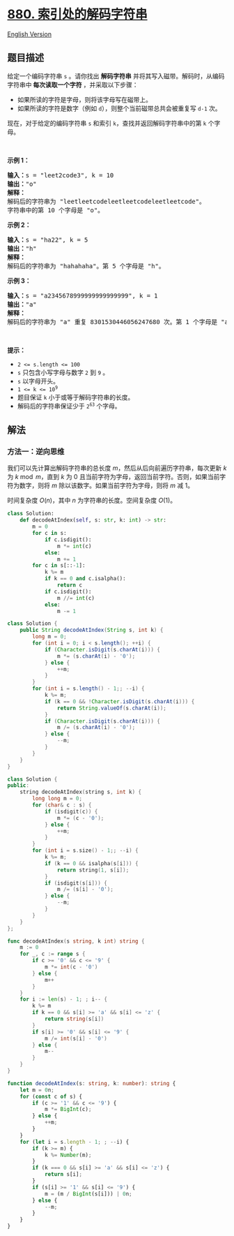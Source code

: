 # [880. 索引处的解码字符串](https://leetcode.cn/problems/decoded-string-at-index)

[English Version](/solution/0800-0899/0880.Decoded%20String%20at%20Index/README_EN.md)

<!-- tags:栈,字符串 -->

<!-- difficulty:中等 -->

## 题目描述

<!-- 这里写题目描述 -->

<p>给定一个编码字符串 <code>s</code> 。请你找出<em> </em><strong>解码字符串</strong> 并将其写入磁带。解码时，从编码字符串中<strong> 每次读取一个字符 </strong>，并采取以下步骤：</p>

<ul>
	<li>如果所读的字符是字母，则将该字母写在磁带上。</li>
	<li>如果所读的字符是数字（例如 <code>d</code>），则整个当前磁带总共会被重复写&nbsp;<code>d-1</code> 次。</li>
</ul>

<p>现在，对于给定的编码字符串 <code>s</code> 和索引 <code>k</code>，查找并返回解码字符串中的第 <code>k</code> 个字母。</p>

<p>&nbsp;</p>

<p><strong>示例 1：</strong></p>

<pre>
<strong>输入：</strong>s = "leet2code3", k = 10
<strong>输出：</strong>"o"
<strong>解释：</strong>
解码后的字符串为 "leetleetcodeleetleetcodeleetleetcode"。
字符串中的第 10 个字母是 "o"。
</pre>

<p><strong>示例 2：</strong></p>

<pre>
<strong>输入：</strong>s = "ha22", k = 5
<strong>输出：</strong>"h"
<strong>解释：</strong>
解码后的字符串为 "hahahaha"。第 5 个字母是 "h"。
</pre>

<p><strong>示例 3：</strong></p>

<pre>
<strong>输入：</strong>s = "a2345678999999999999999", k = 1
<strong>输出：</strong>"a"
<strong>解释：</strong>
解码后的字符串为 "a" 重复 8301530446056247680 次。第 1 个字母是 "a"。
</pre>

<p>&nbsp;</p>

<p><strong>提示：</strong></p>

<ul>
	<li><code>2 &lt;= s.length &lt;= 100</code></li>
	<li><code>s</code> 只包含小写字母与数字 <code>2</code> 到 <code>9</code> 。</li>
	<li><code>s</code> 以字母开头。</li>
	<li><code>1 &lt;= k &lt;= 10<sup>9</sup></code></li>
	<li>题目保证 <code>k</code> 小于或等于解码字符串的长度。</li>
	<li>解码后的字符串保证少于&nbsp;<code>2<sup>63</sup></code>&nbsp;个字母。</li>
</ul>

## 解法

### 方法一：逆向思维

我们可以先计算出解码字符串的总长度 $m$，然后从后向前遍历字符串，每次更新 $k$ 为 $k \bmod m$，直到 $k$ 为 $0$ 且当前字符为字母，返回当前字符。否则，如果当前字符为数字，则将 $m$ 除以该数字。如果当前字符为字母，则将 $m$ 减 $1$。

时间复杂度 $O(n)$，其中 $n$ 为字符串的长度。空间复杂度 $O(1)$。

<!-- tabs:start -->

```python
class Solution:
    def decodeAtIndex(self, s: str, k: int) -> str:
        m = 0
        for c in s:
            if c.isdigit():
                m *= int(c)
            else:
                m += 1
        for c in s[::-1]:
            k %= m
            if k == 0 and c.isalpha():
                return c
            if c.isdigit():
                m //= int(c)
            else:
                m -= 1
```

```java
class Solution {
    public String decodeAtIndex(String s, int k) {
        long m = 0;
        for (int i = 0; i < s.length(); ++i) {
            if (Character.isDigit(s.charAt(i))) {
                m *= (s.charAt(i) - '0');
            } else {
                ++m;
            }
        }
        for (int i = s.length() - 1;; --i) {
            k %= m;
            if (k == 0 && !Character.isDigit(s.charAt(i))) {
                return String.valueOf(s.charAt(i));
            }
            if (Character.isDigit(s.charAt(i))) {
                m /= (s.charAt(i) - '0');
            } else {
                --m;
            }
        }
    }
}
```

```cpp
class Solution {
public:
    string decodeAtIndex(string s, int k) {
        long long m = 0;
        for (char& c : s) {
            if (isdigit(c)) {
                m *= (c - '0');
            } else {
                ++m;
            }
        }
        for (int i = s.size() - 1;; --i) {
            k %= m;
            if (k == 0 && isalpha(s[i])) {
                return string(1, s[i]);
            }
            if (isdigit(s[i])) {
                m /= (s[i] - '0');
            } else {
                --m;
            }
        }
    }
};
```

```go
func decodeAtIndex(s string, k int) string {
	m := 0
	for _, c := range s {
		if c >= '0' && c <= '9' {
			m *= int(c - '0')
		} else {
			m++
		}
	}
	for i := len(s) - 1; ; i-- {
		k %= m
		if k == 0 && s[i] >= 'a' && s[i] <= 'z' {
			return string(s[i])
		}
		if s[i] >= '0' && s[i] <= '9' {
			m /= int(s[i] - '0')
		} else {
			m--
		}
	}
}
```

```ts
function decodeAtIndex(s: string, k: number): string {
    let m = 0n;
    for (const c of s) {
        if (c >= '1' && c <= '9') {
            m *= BigInt(c);
        } else {
            ++m;
        }
    }
    for (let i = s.length - 1; ; --i) {
        if (k >= m) {
            k %= Number(m);
        }
        if (k === 0 && s[i] >= 'a' && s[i] <= 'z') {
            return s[i];
        }
        if (s[i] >= '1' && s[i] <= '9') {
            m = (m / BigInt(s[i])) | 0n;
        } else {
            --m;
        }
    }
}
```

<!-- tabs:end -->

<!-- end -->
